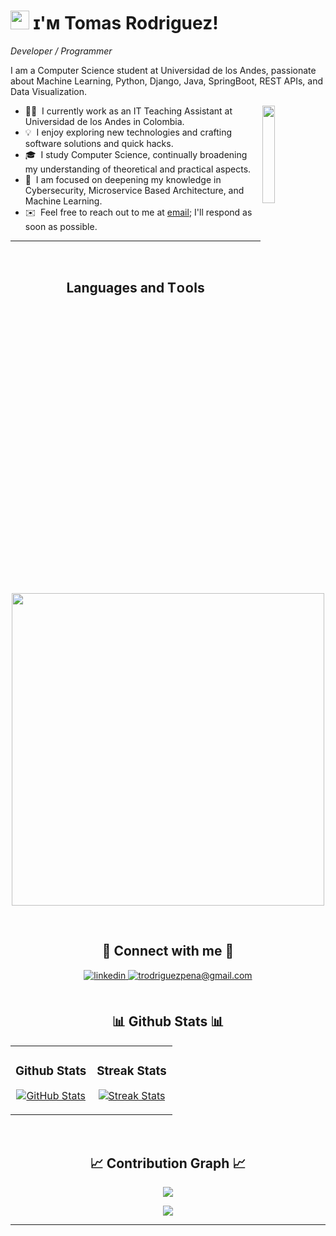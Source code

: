 <!--Banner-->

<!--Header Name-->
# <img src="https://emojis.slackmojis.com/emojis/images/1531849430/4246/blob-sunglasses.gif?1531849430" width="30"/> ɪ'ᴍ Tomas Rodriguez! 
*Developer / Programmer*
<br /> 

<!--Start Intro-->
<p align="left">I am a Computer Science student at Universidad de los Andes, passionate about Machine Learning, Python, Django, Java, SpringBoot, REST APIs, and Data Visualization. </p>
<div>
  <img align="right" width="20%" src="https://media.tenor.com/dHk-LfzHrtwAAAAi/linux-computer.gif">
</div>

- 👨‍💻 &nbsp;I currently work as an IT Teaching Assistant at Universidad de los Andes in Colombia.
- 💡 &nbsp;I enjoy exploring new technologies and crafting software solutions and quick hacks.
- 🎓 &nbsp;I study Computer Science, continually broadening my understanding of theoretical and practical aspects.
- 🌱 &nbsp;I am focused on deepening my knowledge in Cybersecurity, Microservice Based Architecture, and Machine Learning.
- ✉️ &nbsp;Feel free to reach out to me at [email](trodriguezpena@gmail.com); I'll respond as soon as possible.
<!--End Intro-->

---
<br />

<!--Languages and Tools Section-->       
<h2 align="center">Languages and Tᴏᴏls</h2> 
<p align="center">
<img width="500px"  src="https://skillicons.dev/icons?i=py,java,django,spring,postgres,mongo,git,vscode,postman,linux,anaconda,gcp,bash,rabbitmq,md,maven,notion&perline=10"  />
</p>
<br />

<!--Contact Section--> 

<h2 align="center">🤝 Connect with me 🤝 </h2>
<div align="center">
 <a href="https://www.linkedin.com/in/tomasrodriguezpe%C3%B1a/" target="_blank">
<img src=https://img.shields.io/badge/linkedin-%231E77B5.svg?&style=for-the-badge&logo=linkedin&logoColor=white alt=linkedin style="margin-bottom: 5px;" />
</a>
  
<a href="mailto:trodriguezpena@gmail.com" target="_blank">
<img src="https://img.shields.io/badge/Gmail-D14836?style=for-the-badge&logo=gmail&logoColor=white" alt=trodriguezpena@gmail.com mail style="margin-bottom: 5px;" />
</a>
</div>

<br />

<!--Github stats Table--> 
<h2 align="center">📊 Github Stats 📊</h2>

<table width="100%">
  <tr>
    <td width="50%">
      <h3 align="center"><strong>Github Stats</strong></h3>
      <p align="center">
        <a href="https://github.com/TrodriTen">
          <img align="center" src="https://github-readme-stats.vercel.app/api?username=TrodriTen&count_private=true&show_icons=true&theme=" alt="GitHub Stats" />
        </a>
      </p>
    </td>
    <td width="50%">
      <h3 align="center"><strong>Streak Stats</strong></h3>
      <p align="center">
        <a href="https://github.com/TrodriTen">
          <img align="center" src="https://streak-stats.demolab.com?user=TrodriTen&theme=" alt="Streak Stats" />
        </a>
      </p>
    </td>
  </tr>
</table>
<br />

<!--Contribution Graph-->
<h2 align="center">📈 Contribution Graph 📈</h2>
<div align="center">
    <img src="https://github-readme-activity-graph.vercel.app/graph?username=TrodriTen&bg_color=ffffff&color=000000&line=c792ea&point=572975&area=true&hide_border=false" border-radius="15">
</div>

<!--Footer--> 
<p align="center">
  <img src="https://capsule-render.vercel.app/api?type=waving&color=gradient&height=65&section=footer"/>
</p>

------
